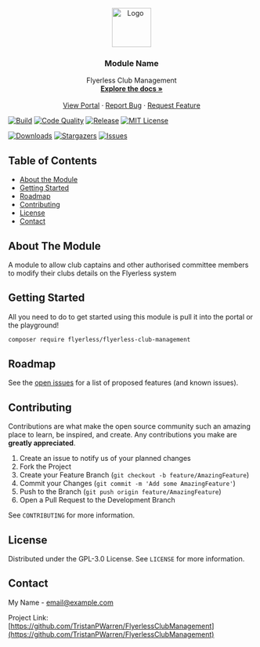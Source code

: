 <p align="center">
  <a href="https://github.com/TristanPWarren/FlyerlessClubManagement">
    <img src="https://s3.eu-west-2.amazonaws.com/TristanPWarren-static-bucket/committee-portal/su-logo.jpg" alt="Logo" width="80" height="80">
  </a>

  <h3 align="center">Module Name</h3>

  <p align="center">
    Flyerless Club Management
    <br />
    <a href="https://docs.bristolsustaging.co.uk"><strong>Explore the docs »</strong></a>
    <br />
    <br />
    <a href="https://github.com/TristanPWarren/portal">View Portal</a>
    ·
    <a href="https://github.com/TristanPWarren/FlyerlessClubManagement/issues/new?template=bug_report.md">Report Bug</a>
    ·
    <a href="https://github.com/TristanPWarren/FlyerlessClubManagement/issues/new?template=feature_request.md">Request Feature</a>
  </p>
</p>


[![Build][build-status-shield]][build-status-url]
[![Code Quality][code-quality-shield]][code-quality-url]
[![Release][release-shield]][release-url]
[![MIT License][license-shield]][license-url]

[![Downloads][downloads-shield]][downloads-url]
[![Stargazers][stars-shield]][stars-url]
[![Issues][issues-shield]][issues-url]

<!-- TABLE OF CONTENTS -->
## Table of Contents

* [About the Module](#about-the-module)
* [Getting Started](#getting-started)
* [Roadmap](#roadmap)
* [Contributing](#contributing)
* [License](#license)
* [Contact](#contact)


## About The Module

A module to allow club captains and other authorised committee members to modify their clubs details on the Flyerless system

## Getting Started

All you need to do to get started using this module is pull it into the portal or the playground!

```sh
composer require flyerless/flyerless-club-management
```

<!-- ROADMAP -->
## Roadmap

See the [open issues](https://github.com/TristanPWarren/FlyerlessClubManagement/issues) for a list of proposed features (and known issues).


<!-- CONTRIBUTING -->
## Contributing

Contributions are what make the open source community such an amazing place to learn, be inspired, and create. Any contributions you make are **greatly appreciated**.

1. Create an issue to notify us of your planned changes
2. Fork the Project
3. Create your Feature Branch (`git checkout -b feature/AmazingFeature`)
4. Commit your Changes (`git commit -m 'Add some AmazingFeature'`)
5. Push to the Branch (`git push origin feature/AmazingFeature`)
6. Open a Pull Request to the Development Branch

See `CONTRIBUTING` for more information.

<!-- LICENSE -->
## License

Distributed under the GPL-3.0 License. See `LICENSE` for more information.



<!-- CONTACT -->
## Contact

My Name - [email@example.com](mailto:email@example.com)

Project Link: [https://github.com/TristanPWarren/FlyerlessClubManagement](https://github.com/TristanPWarren/FlyerlessClubManagement)




<!-- MARKDOWN LINKS & IMAGES -->
<!-- https://www.markdownguide.org/basic-syntax/#reference-style-links -->
[release-shield]: https://img.shields.io/packagist/v/TristanPWarren/FlyerlessClubManagement?include_prereleases&style=for-the-badge
[release-url]: https://github.com/TristanPWarren/FlyerlessClubManagement
[coverage-shield]: https://img.shields.io/scrutinizer/coverage/g/TristanPWarren/FlyerlessClubManagement/master?style=for-the-badge
[coverage-url]: https://scrutinizer-ci.com/g/TristanPWarren/FlyerlessClubManagement/build-status/masterhttps://github.com/TristanPWarren/FlyerlessClubManagement
[build-status-shield]: https://img.shields.io/scrutinizer/build/g/TristanPWarren/FlyerlessClubManagement/master?style=for-the-badge
[build-status-url]: https://scrutinizer-ci.com/g/TristanPWarren/FlyerlessClubManagement/build-status/master
[downloads-shield]: https://img.shields.io/packagist/dt/TristanPWarren/FlyerlessClubManagement?style=for-the-badge
[downloads-url]: https://packagist.org/packages/TristanPWarren/FlyerlessClubManagement
[code-quality-shield]: https://img.shields.io/scrutinizer/quality/g/TristanPWarren/FlyerlessClubManagement/master?style=for-the-badge
[code-quality-url]: https://scrutinizer-ci.com/g/TristanPWarren/FlyerlessClubManagement/?branch=master
[stars-shield]: https://img.shields.io/github/stars/TristanPWarren/FlyerlessClubManagement?style=for-the-badge
[stars-url]: https://github.com/TristanPWarren/FlyerlessClubManagement/stargazers
[issues-shield]: https://img.shields.io/github/issues/TristanPWarren/FlyerlessClubManagement?style=for-the-badge
[issues-url]: https://github.com/TristanPWarren/FlyerlessClubManagement/issues
[license-shield]: https://img.shields.io/github/license/TristanPWarren/FlyerlessClubManagement?style=for-the-badge
[license-url]: https://github.com/TristanPWarren/FlyerlessClubManagement/blob/master/LICENCE.md
